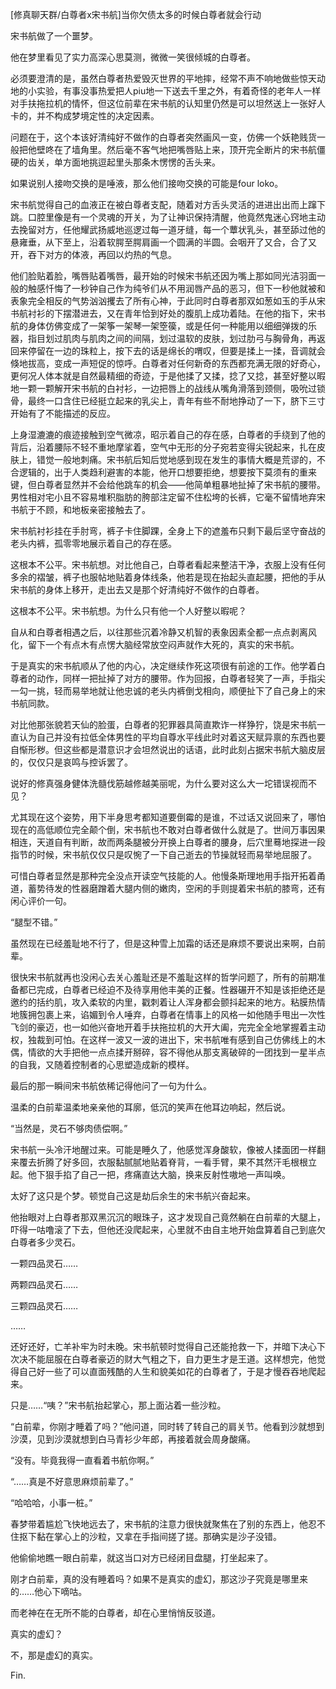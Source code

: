 [修真聊天群/白尊者x宋书航]当你欠债太多的时候白尊者就会行动

 

宋书航做了一个噩梦。

 

他在梦里看见了实力高深心思莫测，微微一笑很倾城的白尊者。

必须要澄清的是，虽然白尊者热爱毁灭世界的平地摔，经常不声不响地做些惊天动地的小实验，有事没事热爱把人piu地一下送去千里之外，有着奇怪的老年人一样对手扶拖拉机的情怀，但这位前辈在宋书航的认知里仍然是可以坦然送上一张好人卡的，并不构成梦境定性的决定因素。

 

问题在于，这个本该好清纯好不做作的白尊者突然画风一变，仿佛一个妖艳贱货一般把他壁咚在了墙角里。然后毫不客气地把嘴唇贴上来，顶开完全断片的宋书航僵硬的齿关，单方面地挑逗起里头那条木愣愣的舌头来。

 

如果说别人接吻交换的是唾液，那么他们接吻交换的可能是four loko。

 

宋书航觉得自己的血液正在被白尊者支配，随着对方舌头灵活的进进出出而上蹿下跳。口腔里像是有一个灵魂的开关，为了让神识保持清醒，他竟然鬼迷心窍地主动去挽留对方，任他耀武扬威地巡逻过每一道牙缝，每一个蕈状乳头，甚至舔过他的悬雍垂，从下至上，沿着软腭至腭肩画一个圆满的半圆。会咽开了又合，合了又开，吞下对方的体液，再回以灼热的气息。

 

他们脸贴着脸，嘴唇贴着嘴唇，最开始的时候宋书航还因为嘴上那如同光洁羽面一般的触感忏悔了一秒钟自己作为纯爷们从不用润唇产品的恶习，但下一秒他就被和表象完全相反的气势汹汹攫去了所有心神，于此同时白尊者那双如葱如玉的手从宋书航衬衫的下摆潜进去，又在青年恰到好处的腹肌上成功着陆。在他的指下，宋书航的身体仿佛变成了一架筝一架琴一架箜篌，或是任何一种能用以细细弹拨的乐器，指目划过肌肉与肌肉之间的间隔，划过温软的皮肤，划过肋弓与胸骨角，再返回来停留在一边的珠粒上，按下去的话是绵长的喟叹，但要是揉上一揉，音调就会倏地拔高，变成一声短促的惊呼。白尊者对任何新奇的东西都充满无限的好奇心，更何况人体本就是自然最精细的奇迹，于是他揉了又揉，捻了又捻，甚至好整以暇地一颗一颗解开宋书航的白衬衫，一边把唇上的战线从嘴角滑落到颈侧，吸吮过锁骨，最终一口含住已经挺立起来的乳尖上，青年有些不耐地挣动了一下，脐下三寸开始有了不能描述的反应。

 

上身湿漉漉的痕迹接触到空气微凉，昭示着自己的存在感，白尊者的手绕到了他的背后，沿着腰际不轻不重地摩挲着，空气中无形的分子宛若变得尖锐起来，扎在皮肤上，错觉一般地刺痛。宋书航后知后觉地感到现在发生的事情大概是荒谬的，不合逻辑的，出于人类趋利避害的本能，他开口想要拒绝，想要按下莫须有的重来键，但白尊者显然并不会给他跳车的机会——他简单粗暴地扯掉了宋书航的腰带。男性相对宅小且不容易堆积脂肪的胯部注定留不住松垮的长裤，它毫不留情地弃宋书航于不顾，和地板亲密接触去了。

宋书航衬衫挂在手肘弯，裤子卡住脚踝，全身上下的遮羞布只剩下最后坚守奋战的老头内裤，孤零零地展示着自己的存在感。

这根本不公平。宋书航想。对比他自己，白尊者看起来整洁干净，衣服上没有任何多余的褶皱，裤子也服帖地贴着身体线条，他若是现在抬起头直起腰，把他的手从宋书航的身体上移开，走出去又是那个好清纯好不做作的白尊者。

这根本不公平。宋书航想。为什么只有他一个人好整以暇呢？

 

自从和白尊者相遇之后，以往那些沉着冷静又机智的表象因素全都一点点剥离风化，留下一个有点木有点愣大脑经常放空闷声就作大死的，真实的宋书航。

于是真实的宋书航顺从了他的内心，决定继续作死这项很有前途的工作。他学着白尊者的动作，同样一把扯掉了对方的腰带。作为回报，白尊者轻笑了一声，手指尖一勾一挑，轻而易举地就让他忠诚的老头内裤倒戈相向，顺便扯下了自己身上的宋书航同款。

 

对比他那张貌若天仙的脸蛋，白尊者的犯罪器具简直欺诈一样狰狞，饶是宋书航一直认为自己并没有拉低全体男性的平均自尊水平线此时对着这天赋异禀的东西也要自惭形秽。但这些都是潜意识才会坦然说出的话语，此时此刻占据宋书航大脑皮层的，仅仅只是哀鸣与控诉罢了。

说好的修真强身健体洗髓伐筋越修越美丽呢，为什么要对这么大一坨错误视而不见？

 

尤其现在这个姿势，用下半身思考都知道要倒霉的是谁，不过话又说回来了，哪怕现在的高低顺位完全颠个倒，宋书航也不敢对白尊者做什么就是了。世间万事因果相连，天道自有判断，故而两条腿被分开换上白尊者的腰身，后穴里蓦地探进一段指节的时候，宋书航仅仅只是叹惋了一下自己逝去的节操就轻而易举地屈服了。

可惜白尊者显然是那种完全没点开读空气技能的人。他慢条斯理地用手指开拓着甬道，蓄势待发的性器磨蹭着大腿内侧的嫩肉，空闲的手则提着宋书航的膝弯，还有闲心评价一句。

“腿型不错。”

虽然现在已经羞耻地不行了，但是这种雪上加霜的话还是麻烦不要说出来啊，白前辈。

 

很快宋书航就再也没闲心去关心羞耻还是不羞耻这样的哲学问题了，所有的前期准备都已完成，白尊者已经迫不及待享用他丰美的正餐。性器碾开不知是该拒绝还是邀约的括约肌，攻入柔软的内里，戳刺着让人浑身都会颤抖起来的地方。粘膜热情地簇拥包裹上来，谄媚到令人唾弃，白尊者在情事上的风格一如他随手甩出一次性飞剑的豪迈，也一如他兴奋地开着手扶拖拉机的大开大阖，完完全全地掌握着主动权，独裁到可怕。在这样一波又一波的进出下，宋书航唯有感到自己仿佛线上的木偶，情欲的大手把他一点点揉开掰碎，容不得他从那支离破碎的一团找到一星半点的自我，又随着控制者的心思塑造成新的模样。

 

最后的那一瞬间宋书航依稀记得他问了一句为什么。

温柔的白前辈温柔地亲亲他的耳廓，低沉的笑声在他耳边响起，然后说。

“当然是，灵石不够肉债偿啊。”

 

宋书航一头冷汗地醒过来。可能是睡久了，他感觉浑身酸软，像被人揉面团一样翻来覆去折腾了好多回，衣服黏腻腻地贴着脊背，一看手臂，果不其然汗毛根根立起。他下狠手掐了自己一把，疼痛直达大脑，换来反射性嗷地一声叫唤。

太好了这只是个梦。顿觉自己这是劫后余生的宋书航兴奋起来。

他抬眼对上白尊者那双黑沉沉的眼珠子，这才发现自己竟然躺在白前辈的大腿上，吓得一咕噜滚了下去，但他还没爬起来，心里就不由自主地开始盘算着自己到底欠白尊者多少灵石。

 

一颗四品灵石……

两颗四品灵石……

三颗四品灵石……

……

 

还好还好，亡羊补牢为时未晚。宋书航顿时觉得自己还能抢救一下，并暗下决心下次决不能屈服在白尊者豪迈的财大气粗之下，自力更生才是王道。这样想完，他觉得自己好一些了可以直面残酷的人生和貌美如花的白尊者了，于是才慢吞吞地爬起来。

 

只是……“咦？”宋书航抬起掌心，那上面沾着一些沙粒。

“白前辈，你刚才睡着了吗？”他问道，同时转了转自己的肩关节。他看到沙就想到沙漠，见到沙漠就想到白马青衫少年郎，再接着就会周身酸痛。

“没有。毕竟我得一直看着书航你啊。”

“……真是不好意思麻烦前辈了。”

“哈哈哈，小事一桩。”

春梦带着尴尬飞快地远去了，宋书航的注意力很快就聚焦在了别的东西上，他忍不住抠下黏在掌心上的沙粒，又拿在手指间搓了搓。那确实是沙子没错。

他偷偷地瞧一眼白前辈，就这当口对方已经闭目盘腿，打坐起来了。

刚才白前辈，真的没有睡着吗？如果不是真实的虚幻，那这沙子究竟是哪里来的……他心下嘀咕。

 

而老神在在无所不能的白尊者，却在心里悄悄反驳道。

真实的虚幻？

不，那是虚幻的真实。

 

Fin.
